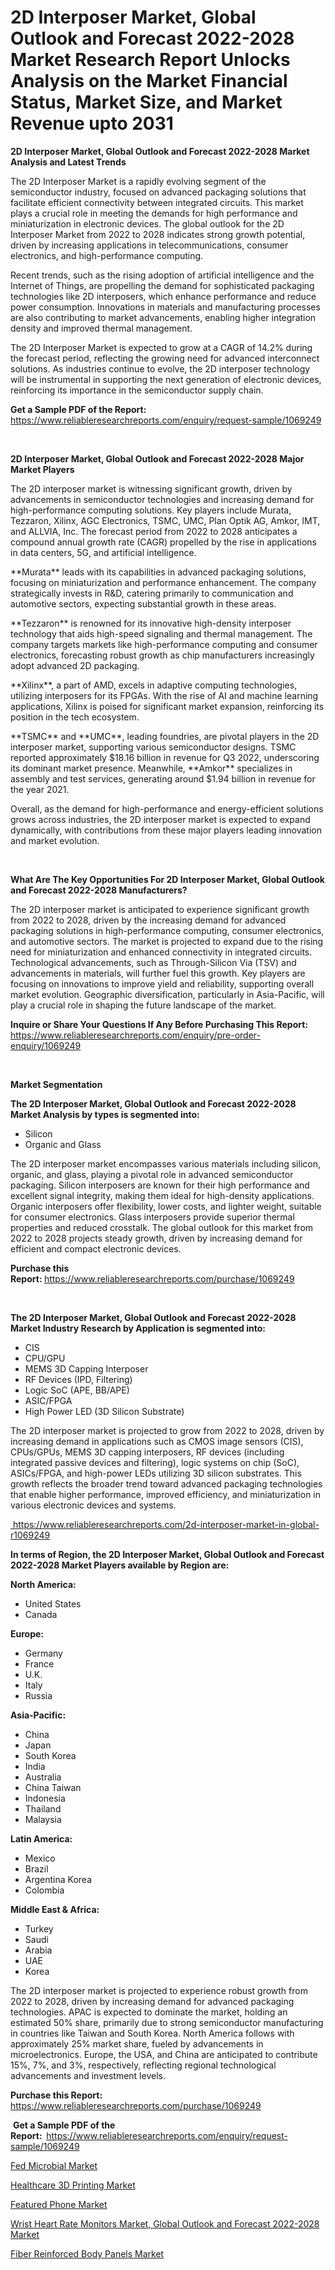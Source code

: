 <p><h1>2D Interposer Market, Global Outlook and Forecast 2022-2028 Market Research Report Unlocks Analysis on the Market Financial Status, Market Size, and Market Revenue upto 2031</h1></p><p><strong>2D Interposer Market, Global Outlook and Forecast 2022-2028 Market Analysis and Latest Trends</strong></p>
<p><p>The 2D Interposer Market is a rapidly evolving segment of the semiconductor industry, focused on advanced packaging solutions that facilitate efficient connectivity between integrated circuits. This market plays a crucial role in meeting the demands for high performance and miniaturization in electronic devices. The global outlook for the 2D Interposer Market from 2022 to 2028 indicates strong growth potential, driven by increasing applications in telecommunications, consumer electronics, and high-performance computing.</p><p>Recent trends, such as the rising adoption of artificial intelligence and the Internet of Things, are propelling the demand for sophisticated packaging technologies like 2D interposers, which enhance performance and reduce power consumption. Innovations in materials and manufacturing processes are also contributing to market advancements, enabling higher integration density and improved thermal management. </p><p>The 2D Interposer Market is expected to grow at a CAGR of 14.2% during the forecast period, reflecting the growing need for advanced interconnect solutions. As industries continue to evolve, the 2D interposer technology will be instrumental in supporting the next generation of electronic devices, reinforcing its importance in the semiconductor supply chain.</p></p>
<p><strong>Get a Sample PDF of the Report:&nbsp;</strong> <a href="https://www.reliableresearchreports.com/enquiry/request-sample/1069249">https://www.reliableresearchreports.com/enquiry/request-sample/1069249</a></p>
<p>&nbsp;</p>
<p><strong>2D Interposer Market, Global Outlook and Forecast 2022-2028 Major Market Players</strong></p>
<p><p>The 2D interposer market is witnessing significant growth, driven by advancements in semiconductor technologies and increasing demand for high-performance computing solutions. Key players include Murata, Tezzaron, Xilinx, AGC Electronics, TSMC, UMC, Plan Optik AG, Amkor, IMT, and ALLVIA, Inc. The forecast period from 2022 to 2028 anticipates a compound annual growth rate (CAGR) propelled by the rise in applications in data centers, 5G, and artificial intelligence.</p><p>**Murata** leads with its capabilities in advanced packaging solutions, focusing on miniaturization and performance enhancement. The company strategically invests in R&D, catering primarily to communication and automotive sectors, expecting substantial growth in these areas.</p><p>**Tezzaron** is renowned for its innovative high-density interposer technology that aids high-speed signaling and thermal management. The company targets markets like high-performance computing and consumer electronics, forecasting robust growth as chip manufacturers increasingly adopt advanced 2D packaging.</p><p>**Xilinx**, a part of AMD, excels in adaptive computing technologies, utilizing interposers for its FPGAs. With the rise of AI and machine learning applications, Xilinx is poised for significant market expansion, reinforcing its position in the tech ecosystem.</p><p>**TSMC** and **UMC**, leading foundries, are pivotal players in the 2D interposer market, supporting various semiconductor designs. TSMC reported approximately $18.16 billion in revenue for Q3 2022, underscoring its dominant market presence. Meanwhile, **Amkor** specializes in assembly and test services, generating around $1.94 billion in revenue for the year 2021.</p><p>Overall, as the demand for high-performance and energy-efficient solutions grows across industries, the 2D interposer market is expected to expand dynamically, with contributions from these major players leading innovation and market evolution.</p></p>
<p>&nbsp;</p>
<p><strong>What Are The Key Opportunities For 2D Interposer Market, Global Outlook and Forecast 2022-2028 Manufacturers?</strong></p>
<p><p>The 2D interposer market is anticipated to experience significant growth from 2022 to 2028, driven by the increasing demand for advanced packaging solutions in high-performance computing, consumer electronics, and automotive sectors. The market is projected to expand due to the rising need for miniaturization and enhanced connectivity in integrated circuits. Technological advancements, such as Through-Silicon Via (TSV) and advancements in materials, will further fuel this growth. Key players are focusing on innovations to improve yield and reliability, supporting overall market evolution. Geographic diversification, particularly in Asia-Pacific, will play a crucial role in shaping the future landscape of the market.</p></p>
<p><strong>Inquire or Share Your Questions If Any Before Purchasing This Report:</strong> <a href="https://www.reliableresearchreports.com/enquiry/pre-order-enquiry/1069249">https://www.reliableresearchreports.com/enquiry/pre-order-enquiry/1069249</a></p>
<p>&nbsp;</p>
<p><strong>Market Segmentation</strong></p>
<p><strong>The 2D Interposer Market, Global Outlook and Forecast 2022-2028 Market Analysis by types is segmented into:</strong></p>
<p><ul><li>Silicon</li><li>Organic and Glass</li></ul></p>
<p><p>The 2D interposer market encompasses various materials including silicon, organic, and glass, playing a pivotal role in advanced semiconductor packaging. Silicon interposers are known for their high performance and excellent signal integrity, making them ideal for high-density applications. Organic interposers offer flexibility, lower costs, and lighter weight, suitable for consumer electronics. Glass interposers provide superior thermal properties and reduced crosstalk. The global outlook for this market from 2022 to 2028 projects steady growth, driven by increasing demand for efficient and compact electronic devices.</p></p>
<p><strong>Purchase this Report:&nbsp;</strong><a href="https://www.reliableresearchreports.com/purchase/1069249">https://www.reliableresearchreports.com/purchase/1069249</a></p>
<p>&nbsp;</p>
<p><strong>The 2D Interposer Market, Global Outlook and Forecast 2022-2028 Market Industry Research by Application is segmented into:</strong></p>
<p><ul><li>CIS</li><li>CPU/GPU</li><li>MEMS 3D Capping Interposer</li><li>RF Devices (IPD, Filtering)</li><li>Logic SoC (APE, BB/APE)</li><li>ASIC/FPGA</li><li>High Power LED (3D Silicon Substrate)</li></ul></p>
<p><p>The 2D interposer market is projected to grow from 2022 to 2028, driven by increasing demand in applications such as CMOS image sensors (CIS), CPUs/GPUs, MEMS 3D capping interposers, RF devices (including integrated passive devices and filtering), logic systems on chip (SoC), ASICs/FPGA, and high-power LEDs utilizing 3D silicon substrates. This growth reflects the broader trend toward advanced packaging technologies that enable higher performance, improved efficiency, and miniaturization in various electronic devices and systems.</p></p>
<p><a href="https://www.reliableresearchreports.com/2d-interposer-market-in-global-r1069249">&nbsp;https://www.reliableresearchreports.com/2d-interposer-market-in-global-r1069249</a></p>
<p><strong>In terms of Region, the 2D Interposer Market, Global Outlook and Forecast 2022-2028 Market Players available by Region are:</strong></p>
<p>
    <p> <strong> North America: </strong>
        <ul>
            <li>United States</li>
            <li>Canada</li>
        </ul>
        </p> 
    <p> <strong> Europe: </strong>
        <ul>
            <li>Germany</li>
            <li>France</li>
            <li>U.K.</li>
            <li>Italy</li>
            <li>Russia</li>
        </ul>
        </p> 
    <p> <strong> Asia-Pacific: </strong>
        <ul>
            <li>China</li>
            <li>Japan</li>
            <li>South Korea</li>
            <li>India</li>
            <li>Australia</li>
            <li>China Taiwan</li>
            <li>Indonesia</li>
            <li>Thailand</li>
            <li>Malaysia</li>
        </ul>
        </p> 
    <p> <strong> Latin America: </strong>
        <ul>
            <li>Mexico</li>
            <li>Brazil</li>
            <li>Argentina Korea</li>
            <li>Colombia</li>
        </ul>
        </p> 
    <p> <strong> Middle East & Africa: </strong>
        <ul>
            <li>Turkey</li>
            <li>Saudi</li>
            <li>Arabia</li>
            <li>UAE</li>
            <li>Korea</li>
        </ul>
    </p>
    </p>
<p><p>The 2D interposer market is projected to experience robust growth from 2022 to 2028, driven by increasing demand for advanced packaging technologies. APAC is expected to dominate the market, holding an estimated 50% share, primarily due to strong semiconductor manufacturing in countries like Taiwan and South Korea. North America follows with approximately 25% market share, fueled by advancements in microelectronics. Europe, the USA, and China are anticipated to contribute 15%, 7%, and 3%, respectively, reflecting regional technological advancements and investment levels.</p></p>
<p><strong>Purchase this Report: </strong><a href="https://www.reliableresearchreports.com/purchase/1069249">https://www.reliableresearchreports.com/purchase/1069249</a></p>
<p>&nbsp;<strong>Get a Sample PDF of the Report:&nbsp;&nbsp;</strong><a href="https://www.reliableresearchreports.com/enquiry/request-sample/1069249">https://www.reliableresearchreports.com/enquiry/request-sample/1069249</a></p>
<p><strong></strong></p>
<p><p><a href="https://issuu.com/reportprime-2/docs/fed-microbial-market-size-2030.pptx_ea231e437d8a79">Fed Microbial Market</a></p><p><a href="https://www.linkedin.com/pulse/healthcare-3d-printing-market-global-insights-sales-trends-sdotc?trackingId=8rTPgBKETdWdQfKK8aDX7A%3D%3D">Healthcare 3D Printing Market</a></p><p><a href="https://medium.com/@bosdendes/global-featured-phone-market-opportunities-and-forecast-for-period-from-2024-to-2031-fd5aa89cbb7a">Featured Phone Market</a></p><p><a href="https://github.com/arionmp/Market-Research-Report-List-5/blob/main/wrist-heart-rate-monitors-market-global-outlook-and-forecast-2022-2028-market.md">Wrist Heart Rate Monitors Market, Global Outlook and Forecast 2022-2028 Market</a></p><p><a href="https://issuu.com/reportprime-2/docs/fiber-reinforced-body-panels-market_148888b7b83f72">Fiber Reinforced Body Panels Market</a></p></p>